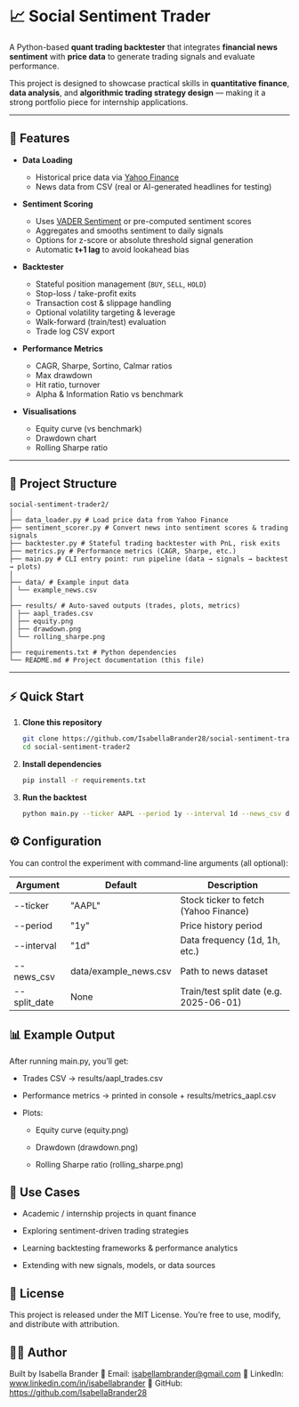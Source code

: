 # 📈 Social Sentiment Trader

A Python-based **quant trading backtester** that integrates **financial news sentiment** with **price data** to generate trading signals and evaluate performance.  

This project is designed to showcase practical skills in **quantitative finance**, **data analysis**, and **algorithmic trading strategy design** — making it a strong portfolio piece for internship applications.

---

## 🚀 Features
- **Data Loading**
  - Historical price data via [Yahoo Finance](https://pypi.org/project/yfinance/)
  - News data from CSV (real or AI-generated headlines for testing)

- **Sentiment Scoring**
  - Uses [VADER Sentiment](https://github.com/cjhutto/vaderSentiment) or pre-computed sentiment scores
  - Aggregates and smooths sentiment to daily signals
  - Options for z-score or absolute threshold signal generation
  - Automatic **t+1 lag** to avoid lookahead bias

- **Backtester**
  - Stateful position management (`BUY`, `SELL`, `HOLD`)
  - Stop-loss / take-profit exits
  - Transaction cost & slippage handling
  - Optional volatility targeting & leverage
  - Walk-forward (train/test) evaluation
  - Trade log CSV export

- **Performance Metrics**
  - CAGR, Sharpe, Sortino, Calmar ratios
  - Max drawdown
  - Hit ratio, turnover
  - Alpha & Information Ratio vs benchmark

- **Visualisations**
  - Equity curve (vs benchmark)
  - Drawdown chart
  - Rolling Sharpe ratio

---

## 📂 Project Structure
```
social-sentiment-trader2/
│
├── data_loader.py # Load price data from Yahoo Finance
├── sentiment_scorer.py # Convert news into sentiment scores & trading signals
├── backtester.py # Stateful trading backtester with PnL, risk exits
├── metrics.py # Performance metrics (CAGR, Sharpe, etc.)
├── main.py # CLI entry point: run pipeline (data → signals → backtest → plots)
│
├── data/ # Example input data
│ └── example_news.csv
│
├── results/ # Auto-saved outputs (trades, plots, metrics)
│ ├── aapl_trades.csv
│ ├── equity.png
│ ├── drawdown.png
│ └── rolling_sharpe.png
│
├── requirements.txt # Python dependencies
└── README.md # Project documentation (this file)
```
---

## ⚡ Quick Start

1. **Clone this repository**
   ```bash
   git clone https://github.com/IsabellaBrander28/social-sentiment-trader2.git
   cd social-sentiment-trader2
   ```

2. **Install dependencies**
   ```bash
   pip install -r requirements.txt
   ```

3. **Run the backtest**
   ```bash
   python main.py --ticker AAPL --period 1y --interval 1d --news_csv data/example_news.csv
   ```

## ⚙️ Configuration

You can control the experiment with command-line arguments (all optional):

| Argument     | Default               | Description                             |
|--------------|-----------------------|-----------------------------------------|
| --ticker     | "AAPL"                | Stock ticker to fetch (Yahoo Finance)   |
| --period     | "1y"                  | Price history period                    |
| --interval   | "1d"                  | Data frequency (1d, 1h, etc.)           |
| --news_csv   | data/example_news.csv | Path to news dataset                    |
| --split_date | None                  | Train/test split date (e.g. 2025-06-01) |

## 📊 Example Output
After running main.py, you’ll get:

- Trades CSV → results/aapl_trades.csv

- Performance metrics → printed in console + results/metrics_aapl.csv

- Plots:

  - Equity curve (equity.png)

  - Drawdown (drawdown.png)

  - Rolling Sharpe ratio (rolling_sharpe.png)

## 🔧 Use Cases
- Academic / internship projects in quant finance

- Exploring sentiment-driven trading strategies

- Learning backtesting frameworks & performance analytics

- Extending with new signals, models, or data sources

## 📜 License
This project is released under the MIT License.
You’re free to use, modify, and distribute with attribution.

## 👩‍💻 Author
Built by Isabella Brander
📧 Email: isabellambrander@gmail.com
💼 LinkedIn: www.linkedin.com/in/isabellabrander
🐙 GitHub: https://github.com/IsabellaBrander28










